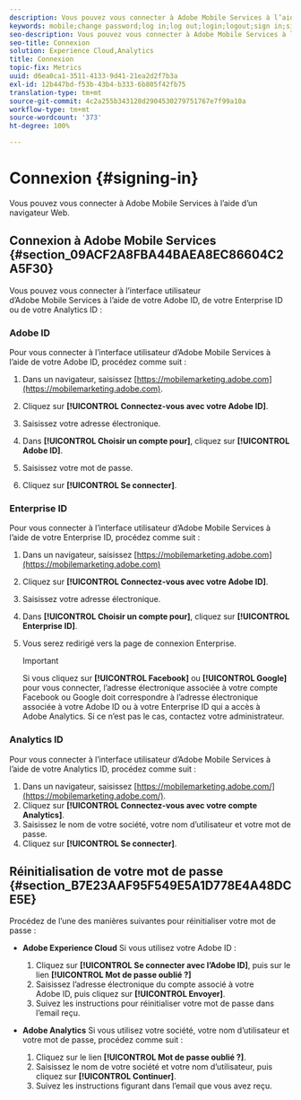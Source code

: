 ```yaml
---
description: Vous pouvez vous connecter à Adobe Mobile Services à l’aide d’un navigateur Web.
keywords: mobile;change password;log in;log out;login;logout;sign in;signin
seo-description: Vous pouvez vous connecter à Adobe Mobile Services à l’aide d’un navigateur Web.
seo-title: Connexion
solution: Experience Cloud,Analytics
title: Connexion
topic-fix: Metrics
uuid: d6ea0ca1-3511-4133-9d41-21ea2d2f7b3a
exl-id: 12b447bd-f53b-43b4-b333-6b805f42fb75
translation-type: tm+mt
source-git-commit: 4c2a255b343128d2904530279751767e7f99a10a
workflow-type: tm+mt
source-wordcount: '373'
ht-degree: 100%

---
```


# Connexion {#signing-in}

Vous pouvez vous connecter à Adobe Mobile Services à l’aide d’un navigateur Web.

## Connexion à Adobe Mobile Services {#section_09ACF2A8FBA44BAEA8EC86604C2A5F30}

Vous pouvez vous connecter à l’interface utilisateur d’Adobe Mobile Services à l’aide de votre Adobe ID, de votre Enterprise ID ou de votre Analytics ID :

### Adobe ID

Pour vous connecter à l’interface utilisateur d’Adobe Mobile Services à l’aide de votre Adobe ID, procédez comme suit :

1. Dans un navigateur, saisissez [https://mobilemarketing.adobe.com](https://mobilemarketing.adobe.com).
1. Cliquez sur **[!UICONTROL Connectez-vous avec votre Adobe ID]**.
1. Saisissez votre adresse électronique.
1. Dans **[!UICONTROL Choisir un compte pour]**, cliquez sur **[!UICONTROL Adobe ID]**.

1. Saisissez votre mot de passe.
1. Cliquez sur **[!UICONTROL Se connecter]**.


### Enterprise ID

Pour vous connecter à l’interface utilisateur d’Adobe Mobile Services à l’aide de votre Enterprise ID, procédez comme suit :

1. Dans un navigateur, saisissez [https://mobilemarketing.adobe.com](https://mobilemarketing.adobe.com)
1. Cliquez sur **[!UICONTROL Connectez-vous avec votre Adobe ID]**.
1. Saisissez votre adresse électronique.
1. Dans **[!UICONTROL Choisir un compte pour]**, cliquez sur **[!UICONTROL Enterprise ID]**.

1. Vous serez redirigé vers la page de connexion Enterprise.

   >[!IMPORTANT]
   >
   >Si vous cliquez sur **[!UICONTROL Facebook]** ou **[!UICONTROL Google]** pour vous connecter, l’adresse électronique associée à votre compte Facebook ou Google doit correspondre à l’adresse électronique associée à votre Adobe ID ou à votre Enterprise ID qui a accès à Adobe Analytics. Si ce n’est pas le cas, contactez votre administrateur.

### Analytics ID

Pour vous connecter à l’interface utilisateur d’Adobe Mobile Services à l’aide de votre Analytics ID, procédez comme suit :

1. Dans un navigateur, saisissez [https://mobilemarketing.adobe.com/](https://mobilemarketing.adobe.com/).
1. Cliquez sur **[!UICONTROL Connectez-vous avec votre compte Analytics]**.
1. Saisissez le nom de votre société, votre nom d’utilisateur et votre mot de passe.
1. Cliquez sur **[!UICONTROL Se connecter]**.

## Réinitialisation de votre mot de passe {#section_B7E23AAF95F549E5A1D778E4A48DCE5E}

Procédez de l’une des manières suivantes pour réinitialiser votre mot de passe :

* **Adobe Experience Cloud** Si vous utilisez votre Adobe ID :

   1. Cliquez sur **[!UICONTROL Se connecter avec l’Adobe ID]**, puis sur le lien **[!UICONTROL Mot de passe oublié ?]**
   1. Saisissez l’adresse électronique du compte associé à votre Adobe ID, puis cliquez sur **[!UICONTROL Envoyer]**.
   1. Suivez les instructions pour réinitialiser votre mot de passe dans l’email reçu.

* **Adobe Analytics** Si vous utilisez votre société, votre nom d’utilisateur et votre mot de passe, procédez comme suit :

   1. Cliquez sur le lien **[!UICONTROL Mot de passe oublié ?]**.
   1. Saisissez le nom de votre société et votre nom d’utilisateur, puis cliquez sur **[!UICONTROL Continuer]**.
   1. Suivez les instructions figurant dans l’email que vous avez reçu.
